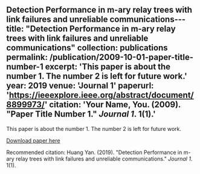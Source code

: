 Detection Performance in m-ary relay trees with link failures and unreliable communications---
title: "Detection Performance in m-ary relay trees with link failures and unreliable communications"
collection: publications
permalink: /publication/2009-10-01-paper-title-number-1
excerpt: 'This paper is about the number 1. The number 2 is left for future work.'
year: 2019
venue: 'Journal 1'
paperurl: 'https://ieeexplore.ieee.org/abstract/document/8899973/'
citation: 'Your Name, You. (2009). &quot;Paper Title Number 1.&quot; <i>Journal 1</i>. 1(1).'
---
This paper is about the number 1. The number 2 is left for future work.

[Download paper here](http://academicpages.github.io/files/paper1.pdf)

Recommended citation: Huang Yan. (2019). "Detection Performance in m-ary relay trees with link failures and unreliable communications." <i>Journal 1</i>. 1(1).
